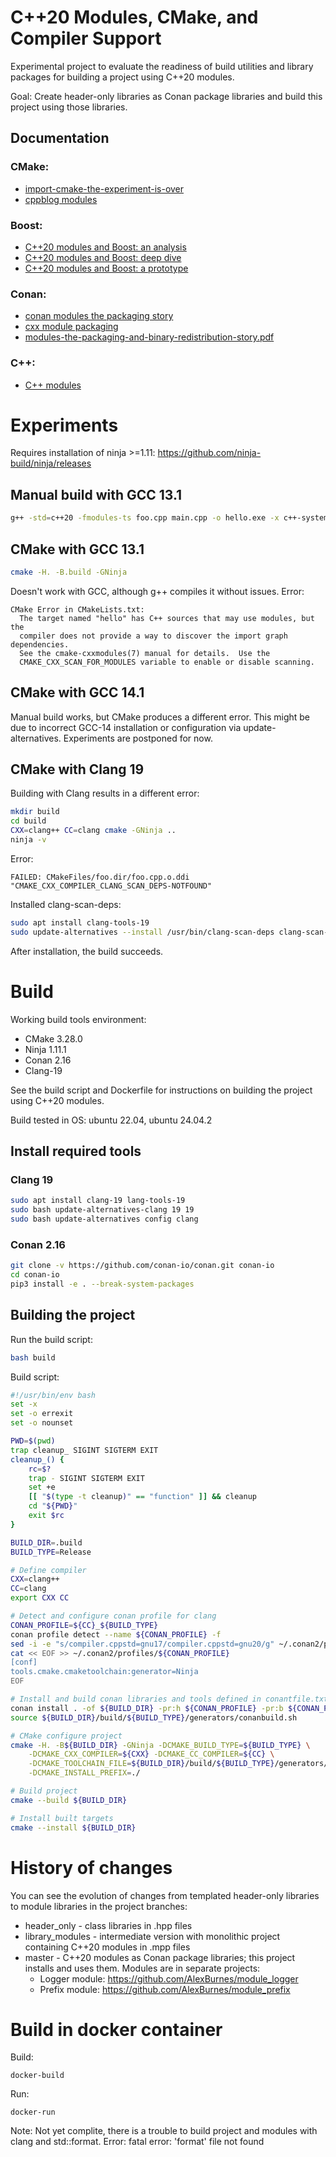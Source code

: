 # C++20 Modules, CMake, and Compiler Support

Experimental project to evaluate the readiness of build utilities and library packages for building a project using C++20 modules.

Goal: Create header-only libraries as Conan package libraries and build this project using those libraries.

## Documentation

### CMake:

- [import-cmake-the-experiment-is-over](https://www.kitware.com/import-cmake-the-experiment-is-over/)
- [cppblog modules](https://anarthal.github.io/cppblog/modules3)

### Boost:

- [C++20 modules and Boost: an analysis](https://anarthal.github.io/cppblog/modules)
- [C++20 modules and Boost: deep dive](https://anarthal.github.io/cppblog/modules2)
- [C++20 modules and Boost: a prototype](https://anarthal.github.io/cppblog/modules3)

### Conan:

- [conan modules the packaging story](https://blog.conan.io/2023/10/17/modules-the-packaging-story.html)
- [cxx module packaging](https://github.com/jcar87/cxx-module-packaging)
- [modules-the-packaging-and-binary-redistribution-story.pdf](https://github.com/jcar87/cxx-module-packaging/blob/main/cppcon-talk/modules-the-packaging-and-binary-redistribution-story.pdf)

### C++:

- [C++ modules](https://en.cppreference.com/w/cpp/language/modules)

# Experiments

Requires installation of ninja >=1.11: https://github.com/ninja-build/ninja/releases

## Manual build with GCC 13.1

```bash
g++ -std=c++20 -fmodules-ts foo.cpp main.cpp -o hello.exe -x c++-system-header iostream
```

## CMake with GCC 13.1

```bash
cmake -H. -B.build -GNinja
```

Doesn't work with GCC, although g++ compiles it without issues. Error:

```
CMake Error in CMakeLists.txt:
  The target named "hello" has C++ sources that may use modules, but the
  compiler does not provide a way to discover the import graph dependencies.
  See the cmake-cxxmodules(7) manual for details.  Use the
  CMAKE_CXX_SCAN_FOR_MODULES variable to enable or disable scanning.

```

## CMake with GCC 14.1
Manual build works, but CMake produces a different error. This might be due to incorrect GCC-14 installation or configuration via update-alternatives. 
Experiments are postponed for now.

## CMake with Clang 19

Building with Clang results in a different error:

```bash
mkdir build
cd build
CXX=clang++ CC=clang cmake -GNinja ..
ninja -v
```

Error:

```
FAILED: CMakeFiles/foo.dir/foo.cpp.o.ddi 
"CMAKE_CXX_COMPILER_CLANG_SCAN_DEPS-NOTFOUND"

```

Installed clang-scan-deps:

```bash
sudo apt install clang-tools-19
sudo update-alternatives --install /usr/bin/clang-scan-deps clang-scan-deps /usr/bin/clang-scan-deps-19 19
```

After installation, the build succeeds.

# Build

Working build tools environment:

* CMake 3.28.0
* Ninja 1.11.1
* Conan 2.16
* Clang-19

See the build script and Dockerfile for instructions on building the project using C++20 modules.

Build tested in OS: ubuntu 22.04, ubuntu 24.04.2

## Install required tools

### Clang 19

```bash
sudo apt install clang-19 lang-tools-19
sudo bash update-alternatives-clang 19 19
sudo bash update-alternatives config clang
```

### Conan 2.16

```bash
git clone -v https://github.com/conan-io/conan.git conan-io
cd conan-io
pip3 install -e . --break-system-packages

```

## Building the project

Run the build script:

```bash
bash build
```

Build script:

```bash
#!/usr/bin/env bash
set -x 
set -o errexit
set -o nounset

PWD=$(pwd)
trap cleanup_ SIGINT SIGTERM EXIT
cleanup_() {
    rc=$?
    trap - SIGINT SIGTERM EXIT
    set +e
    [[ "$(type -t cleanup)" == "function" ]] && cleanup
    cd "${PWD}"
    exit $rc
}

BUILD_DIR=.build
BUILD_TYPE=Release

# Define compiler 
CXX=clang++
CC=clang
export CXX CC

# Detect and configure conan profile for clang
CONAN_PROFILE=${CC}_${BUILD_TYPE}
conan profile detect --name ${CONAN_PROFILE} -f
sed -i -e "s/compiler.cppstd=gnu17/compiler.cppstd=gnu20/g" ~/.conan2/profiles/${CONAN_PROFILE}
cat << EOF >> ~/.conan2/profiles/${CONAN_PROFILE}
[conf]
tools.cmake.cmaketoolchain:generator=Ninja
EOF

# Install and build conan libraries and tools defined in conantfile.txt
conan install . -of ${BUILD_DIR} -pr:h ${CONAN_PROFILE} -pr:b ${CONAN_PROFILE} --build missing
source ${BUILD_DIR}/build/${BUILD_TYPE}/generators/conanbuild.sh

# CMake configure project
cmake -H. -B${BUILD_DIR} -GNinja -DCMAKE_BUILD_TYPE=${BUILD_TYPE} \
    -DCMAKE_CXX_COMPILER=${CXX} -DCMAKE_CC_COMPILER=${CC} \
    -DCMAKE_TOOLCHAIN_FILE=${BUILD_DIR}/build/${BUILD_TYPE}/generators/conan_toolchain.cmake \
    -DCMAKE_INSTALL_PREFIX=./

# Build project
cmake --build ${BUILD_DIR}

# Install built targets
cmake --install ${BUILD_DIR}
```

# History of changes

You can see the evolution of changes from templated header-only libraries to module libraries in the project branches:
* header_only - class libraries in .hpp files
* library_modules - intermediate version with monolithic project containing C++20 modules in .mpp files
* master - C++20 modules as Conan package libraries; this project installs and uses them. Modules are in separate projects:
    * Logger module: https://github.com/AlexBurnes/module_logger
    * Prefix module: https://github.com/AlexBurnes/module_prefix

# Build in docker container



Build: 

    docker-build

Run:

    docker-run

Note: Not yet complite, there is a trouble to build project and modules with clang and std::format. 
Error: fatal error: 'format' file not found

